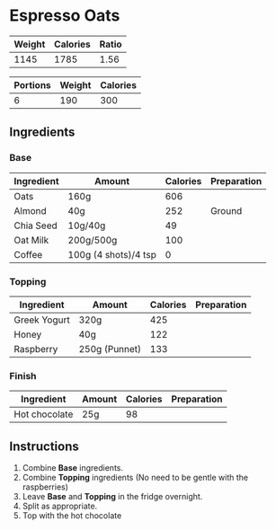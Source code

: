 # Espresso Oats

Weight | Calories | Ratio
--- | --- | ---
1145 | 1785 | 1.56

Portions | Weight | Calories
--- | --- |---
6 | 190 | 300

## Ingredients

### Base

Ingredient | Amount | Calories | Preparation
--- | --- | --- | ---
Oats | 160g | 606 |
Almond | 40g | 252 | Ground
Chia Seed | 10g/40g | 49 | 
Oat Milk | 200g/500g | 100 | 
Coffee | 100g (4 shots)/4 tsp | 0 |

### Topping

Ingredient | Amount | Calories | Preparation
--- | --- | --- | ---
Greek Yogurt | 320g | 425 | 
Honey | 40g | 122 |
Raspberry | 250g (Punnet) | 133 |


### Finish

Ingredient | Amount | Calories | Preparation
--- | --- | --- | ---
Hot chocolate | 25g | 98 |

## Instructions

1. Combine **Base** ingredients.
2. Combine **Topping** ingredients (No need to be gentle with the raspberries)
3. Leave **Base** and **Topping** in the fridge overnight.
3. Split as appropriate.
4. Top with the hot chocolate